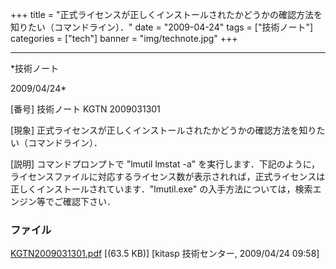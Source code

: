 ﻿+++
title = "正式ライセンスが正しくインストールされたかどうかの確認方法を知りたい（コマンドライン）．"
date = "2009-04-24"
tags = ["技術ノート"]
categories = ["tech"]
banner = "img/technote.jpg"
+++

-----------------------------------------------------------------------------------------------------------------------------

*技術ノート

2009/04/24*


[番号]
技術ノート KGTN 2009031301

[現象]
正式ライセンスが正しくインストールされたかどうかの確認方法を知りたい（コマンドライン）．

[説明]
コマンドプロンプトで "lmutil lmstat -a"
を実行します．下記のように，ライセンスファイルに対応するライセンス数が表示されれば，正式ライセンスは正しくインストールされています．"lmutil.exe"
の入手方法については，検索エンジン等でご確認下さい．


### ファイル

 
 


[KGTN2009031301.pdf](http://techreport.kitasp.net/attachments/download/5/KGTN2009031301.pdf)
 [(63.5 KB)] [kitasp 技術センター, 2009/04/24
09:58]


 


 

